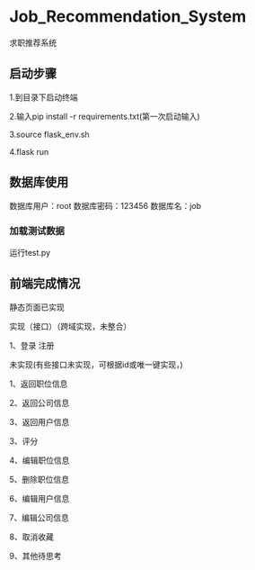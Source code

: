 # Job_Recommendation_System
求职推荐系统



## 启动步骤

1.到目录下启动终端

2.输入pip install -r requirements.txt(第一次启动输入)

3.source flask_env.sh

4.flask run

## 数据库使用
数据库用户：root
数据库密码：123456
数据库名：job
### 加载测试数据
运行test.py


## 前端完成情况

静态页面已实现

实现（接口）（跨域实现，未整合）

1、登录 注册

未实现(有些接口未实现，可根据id或唯一键实现，)

1、返回职位信息

2、返回公司信息

3、返回用户信息

3、评分

4、编辑职位信息

5、删除职位信息

6、编辑用户信息

7、编辑公司信息

8、取消收藏

9、其他待思考



